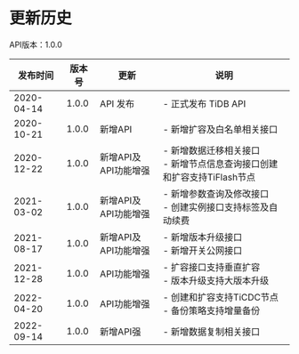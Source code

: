 # 更新历史 #
API版本：1.0.0

|发布时间|版本号|更新|说明|
|---|---|---|---|
|2020-04-14|1.0.0|API 发布|- 正式发布 TiDB API|
|2020-10-21|1.0.0|新增API|- 新增扩容及白名单相关接口|
|2020-12-22|1.0.0|新增API及API功能增强|- 新增数据迁移相关接口<br>- 新增节点信息查询接口<br- >创建和扩容支持TiFlash节点|
|2021-03-02|1.0.0|新增API及API功能增强|- 新增参数查询及修改接口<br>- 创建实例接口支持标签及自动续费|
|2021-08-17|1.0.0|新增API及API功能增强|- 新增版本升级接口<br>- 新增开关公网接口|
|2021-12-28|1.0.0|API功能增强|- 扩容接口支持垂直扩容<br>- 版本升级支持大版本升级|
|2022-04-20|1.0.0|API功能增强|- 创建和扩容支持TiCDC节点<br>- 备份策略支持增量备份|
|2022-09-14|1.0.0|新增API强|- 新增数据复制相关接口|

